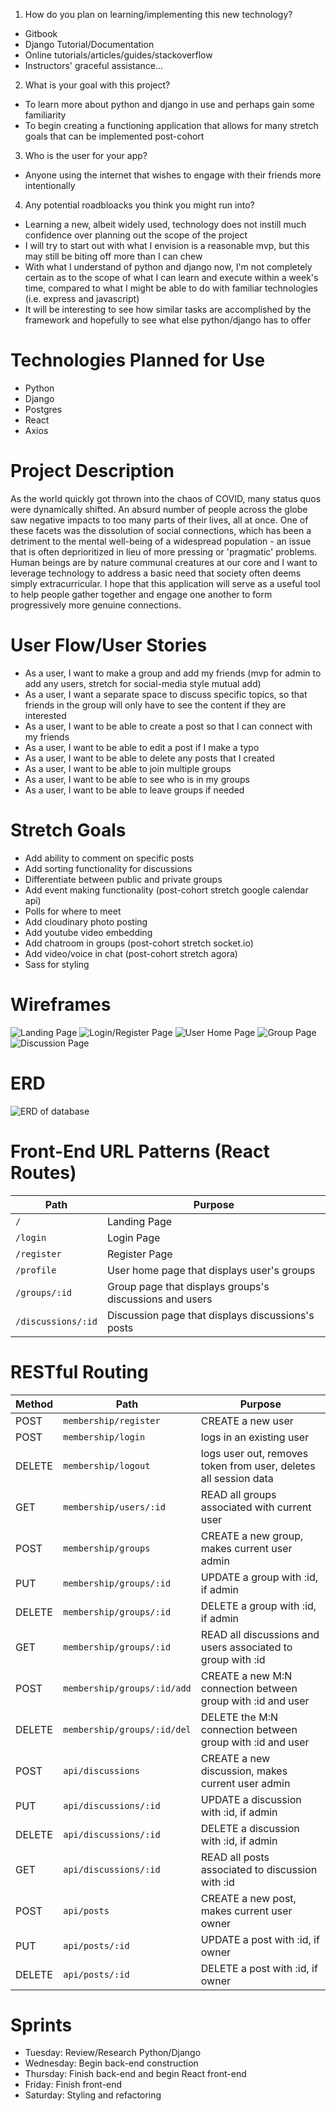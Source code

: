 1. How do you plan on learning/implementing this new technology?
- Gitbook
- Django Tutorial/Documentation
- Online tutorials/articles/guides/stackoverflow
- Instructors' graceful assistance...

2. What is your goal with this project?
- To learn more about python and django in use and perhaps gain some familiarity
- To begin creating a functioning application that allows for many stretch goals that can be implemented post-cohort

3. Who is the user for your app?
- Anyone using the internet that wishes to engage with their friends more intentionally 

4. Any potential roadbloacks you think you might run into? 
- Learning a new, albeit widely used, technology does not instill much confidence over planning out the scope of the project
- I will try to start out with what I envision is a reasonable mvp, but this may still be biting off more than I can chew 
- With what I understand of python and django now, I'm not completely certain as to the scope of what I can learn and execute within a week's time, compared to what I might be able to do with familiar technologies (i.e. express and javascript)
- It will be interesting to see how similar tasks are accomplished by the framework and hopefully to see what else python/django has to offer

# Technologies Planned for Use
- Python
- Django
- Postgres
- React
- Axios

# Project Description

As the world quickly got thrown into the chaos of COVID, many status quos were dynamically shifted. An absurd number of people across the globe saw negative impacts to too many parts of their lives, all at once. One of these facets was the dissolution of social connections, which has been a detriment to the mental well-being of a widespread population - an issue that is often deprioritized in lieu of more pressing or 'pragmatic' problems. Human beings are by nature communal creatures at our core and I want to leverage technology to address a basic need that society often deems simply extracurricular. I hope that this application will serve as a useful tool to help people gather together and engage one another to form progressively more genuine connections. 

# User Flow/User Stories
- As a user, I want to make a group and add my friends (mvp for admin to add any users, stretch for social-media style mutual add)
- As a user, I want a separate space to discuss specific topics, so that friends in the group will only have to see the content if they are interested
- As a user, I want to be able to create a post so that I can connect with my friends
- As a user, I want to be able to edit a post if I make a typo
- As a user, I want to be able to delete any posts that I created
- As a user, I want to be able to join multiple groups 
- As a user, I want to be able to see who is in my groups
- As a user, I want to be able to leave groups if needed

# Stretch Goals
- Add ability to comment on specific posts
- Add sorting functionality for discussions
- Differentiate between public and private groups
- Add event making functionality (post-cohort stretch google calendar api)
- Polls for where to meet
- Add cloudinary photo posting
- Add youtube video embedding
- Add chatroom in groups (post-cohort stretch socket.io)
- Add video/voice in chat (post-cohort stretch agora)
- Sass for styling

# Wireframes
![Landing Page](assets/Landing.png)
![Login/Register Page](assets/Login.png)
![User Home Page](assets/Profile.png)
![Group Page](assets/Group.png)
![Discussion Page](assets/Discussion.png)

# ERD
![ERD of database](assets/ERD.drawio.png)

# Front-End URL Patterns (React Routes)
| Path               | Purpose                                                 |
| ------------------ | ------------------------------------------------------- |
| `/`                | Landing Page                                            |
| `/login`           | Login Page                                              |
| `/register`        | Register Page                                           |
| `/profile`         | User home page that displays user's groups              |
| `/groups/:id`      | Group page that displays groups's discussions and users |
| `/discussions/:id` | Discussion page that displays discussions's posts       |

# RESTful Routing
| Method | Path                        | Purpose                                                          |
| ------ | --------------------------- | ---------------------------------------------------------------- |
| POST   | `membership/register`       | CREATE a new user                                                |
| POST   | `membership/login`          | logs in an existing user                                         |
| DELETE | `membership/logout`         | logs user out, removes token from user, deletes all session data |
| GET    | `membership/users/:id`      | READ all groups associated with current user                     |
| POST   | `membership/groups`         | CREATE a new group, makes current user admin                     |
| PUT    | `membership/groups/:id`     | UPDATE a group with :id, if admin                                |
| DELETE | `membership/groups/:id`     | DELETE a group with :id, if admin                                |
| GET    | `membership/groups/:id`     | READ all discussions and users associated to group with :id      |
| POST   | `membership/groups/:id/add` | CREATE a new M:N connection between group with :id and user      |
| DELETE | `membership/groups/:id/del` | DELETE the M:N connection between group with :id and user        |
| POST   | `api/discussions`           | CREATE a new discussion, makes current user admin                |
| PUT    | `api/discussions/:id`       | UPDATE a discussion with :id, if admin                           |
| DELETE | `api/discussions/:id`       | DELETE a discussion with :id, if admin                           |
| GET    | `api/discussions/:id`       | READ all posts associated to discussion with :id                 |
| POST   | `api/posts`                 | CREATE a new post, makes current user owner                      |
| PUT    | `api/posts/:id`             | UPDATE a post with :id, if owner                                 |
| DELETE | `api/posts/:id`             | DELETE a post with :id, if owner                                 |

# Sprints
- Tuesday: Review/Research Python/Django
- Wednesday: Begin back-end construction
- Thursday: Finish back-end and begin React front-end
- Friday: Finish front-end
- Saturday: Styling and refactoring